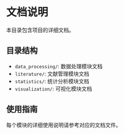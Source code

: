 # 文档说明

本目录包含项目的详细文档。

## 目录结构

- `data_processing/`: 数据处理模块文档
- `literature/`: 文献管理模块文档
- `statistics/`: 统计分析模块文档
- `visualization/`: 可视化模块文档

## 使用指南

每个模块的详细使用说明请参考对应的文档文件。 